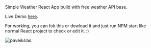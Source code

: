 Simple Weather React App bulid with free weather API base.

Live Demo [here](https://weather-react-projv2.netlify.app).

For working, you can fok this or dowload it and just run NPM start like normal React project to check or edit it. :)

![paveikslas](https://user-images.githubusercontent.com/82774076/187702031-16849f31-c4dc-4981-852e-3137a33f73ee.png)
